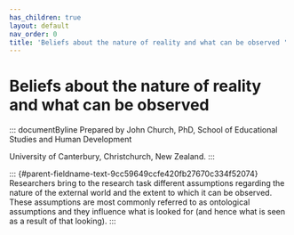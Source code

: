 ```yaml
---
has_children: true
layout: default
nav_order: 0
title: 'Beliefs about the nature of reality and what can be observed '
---
```

# Beliefs about the nature of reality and what can be observed 


::: documentByline
Prepared by John Church, PhD, School of Educational Studies and Human
Development

University of Canterbury, Christchurch, New Zealand.
:::

::: {#parent-fieldname-text-9cc59649ccfe420fb27670c334f52074}
Researchers bring to the research task different assumptions regarding
the nature of the external world and the extent to which it can be
observed. These assumptions are most commonly referred to as ontological
assumptions and they influence what is looked for (and hence what is
seen as a result of that looking).
:::
